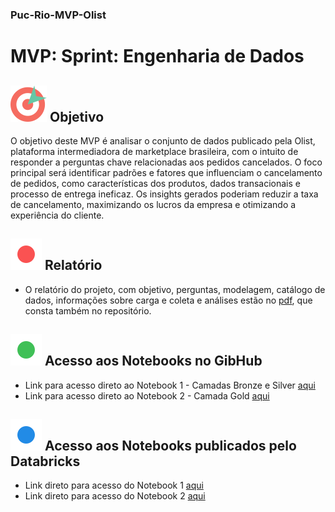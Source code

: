 ### Puc-Rio-MVP-Olist

# MVP: Sprint: Engenharia de Dados

## ![Imagem objetivo](icons8-objective-58.png) Objetivo

O objetivo deste MVP é analisar o conjunto de dados publicado pela Olist, plataforma intermediadora de marketplace brasileira, com o intuito de responder a perguntas chave relacionadas aos pedidos cancelados. O foco principal será identificar padrões e fatores que influenciam o cancelamento de pedidos, como características dos produtos, dados transacionais e processo de entrega ineficaz. Os insights gerados poderiam reduzir a taxa de cancelamento, maximizando os lucros da empresa e otimizando a experiência do cliente.


## ![1](ponto-verm.png) Relatório
- O relatório do projeto, com objetivo, perguntas, modelagem, catálogo de dados, informações sobre carga e coleta e análises estão no [pdf](https://github.com/claradelboni/Puc-Rio-MVP-Olist/blob/main/Relatorio%20MVP%20-%20Engenharia%20de%20Dados.pdf), que consta também no repositório.


## ![2](ponto-verde.png) Acesso aos Notebooks no GibHub
- Link para acesso direto ao Notebook 1 - Camadas Bronze e Silver [aqui](https://github.com/claradelboni/Puc-Rio-MVP-Olist/blob/main/MVP_Disciplina_Sprint_Engenharia_de_Dados.ipynb)
- Link para acesso direto ao Notebook 2 - Camada Gold [aqui](https://github.com/claradelboni/Puc-Rio-MVP-Olist/blob/main/MVP_Parte2_Disciplina_Sprint_Engenharia_de_Dados.ipynb)


## ![3](ponto-azul.png) Acesso aos Notebooks publicados pelo Databricks
- Link direto para acesso do Notebook 1 [aqui](https://databricks-prod-cloudfront.cloud.databricks.com/public/4027ec902e239c93eaaa8714f173bcfc/2039929868144028/2485717882172994/126587948245777/latest.html)
- Link direto para acesso do Notebook 2 [aqui](https://databricks-prod-cloudfront.cloud.databricks.com/public/4027ec902e239c93eaaa8714f173bcfc/2039929868144028/1929157071584408/126587948245777/latest.html)
